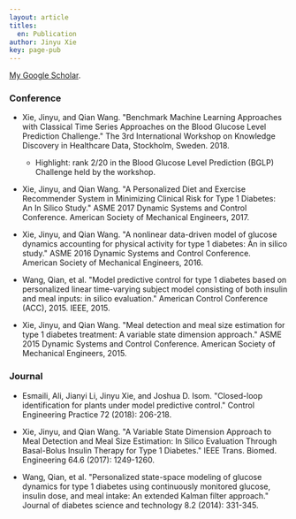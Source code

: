 ```yaml
---
layout: article
titles:
  en: Publication
author: Jinyu Xie
key: page-pub
---
```


[My Google Scholar](https://scholar.google.com/citations?user=m-vkma0AAAAJ&hl=en&oi=ao).

### Conference
- Xie, Jinyu, and Qian Wang. "Benchmark Machine Learning Approaches with
  Classical Time Series Approaches on the Blood Glucose Level Prediction
  Challenge." The 3rd International Workshop on Knowledge Discovery in
  Healthcare Data, Stockholm, Sweden. 2018.
  - Highlight: rank 2/20 in the Blood Glucose Level Prediction (BGLP) Challenge
    held by the workshop.

- Xie, Jinyu, and Qian Wang. "A Personalized Diet and Exercise Recommender
  System in Minimizing Clinical Risk for Type 1 Diabetes: An In Silico Study."
  ASME 2017 Dynamic Systems and Control Conference. American Society of
  Mechanical Engineers, 2017.

- Xie, Jinyu, and Qian Wang. "A nonlinear data-driven model of glucose dynamics
  accounting for physical activity for type 1 diabetes: An in silico study."
  ASME 2016 Dynamic Systems and Control Conference. American Society of
  Mechanical Engineers, 2016.

- Wang, Qian, et al. "Model predictive control for type 1 diabetes based on
  personalized linear time-varying subject model consisting of both insulin and
  meal inputs: in silico evaluation." American Control Conference (ACC), 2015.
  IEEE, 2015.

- Xie, Jinyu, and Qian Wang. "Meal detection and meal size estimation for type 1
  diabetes treatment: A variable state dimension approach." ASME 2015 Dynamic
  Systems and Control Conference. American Society of Mechanical Engineers,
  2015.
  
### Journal
- Esmaili, Ali, Jianyi Li, Jinyu Xie, and Joshua D. Isom. "Closed-loop
  identification for plants under model predictive control." Control Engineering
  Practice 72 (2018): 206-218.

- Xie, Jinyu, and Qian Wang. "A Variable State Dimension Approach to Meal
  Detection and Meal Size Estimation: In Silico Evaluation Through Basal-Bolus
  Insulin Therapy for Type 1 Diabetes." IEEE Trans. Biomed. Engineering 64.6
  (2017): 1249-1260.

- Wang, Qian, et al. "Personalized state-space modeling of glucose dynamics for
  type 1 diabetes using continuously monitored glucose, insulin dose, and meal
  intake: An extended Kalman filter approach." Journal of diabetes science and
  technology 8.2 (2014): 331-345.
